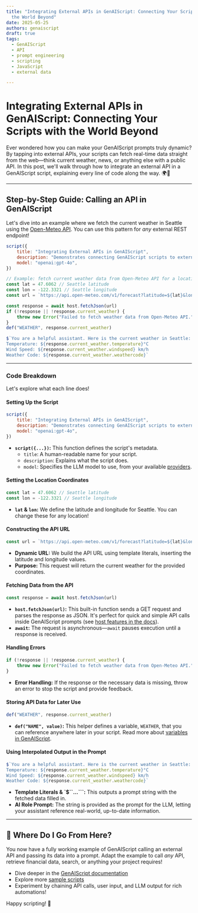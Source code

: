 ```yaml
---
title: "Integrating External APIs in GenAIScript: Connecting Your Scripts with
  the World Beyond"
date: 2025-05-25
authors: genaiscript
draft: true
tags:
  - GenAIScript
  - API
  - prompt engineering
  - scripting
  - JavaScript
  - external data

---
```


# Integrating External APIs in GenAIScript: Connecting Your Scripts with the World Beyond

Ever wondered how you can make your GenAIScript prompts truly dynamic? By tapping into external APIs, your scripts can fetch real-time data straight from the web—think current weather, news, or anything else with a public API. In this post, we'll walk through how to integrate an external API in a GenAIScript script, explaining every line of code along the way. 🌍🔗

---

## Step-by-Step Guide: Calling an API in GenAIScript

Let's dive into an example where we fetch the current weather in Seattle using the [Open-Meteo API](https://open-meteo.com/). You can use this pattern for *any* external REST endpoint!

```js
script({
    title: "Integrating External APIs in GenAIScript",
    description: "Demonstrates connecting GenAIScript scripts to external APIs and using their data.",
    model: "openai:gpt-4o",
})

// Example: fetch current weather data from Open-Meteo API for a location
const lat = 47.6062 // Seattle latitude
const lon = -122.3321 // Seattle longitude
const url = `https://api.open-meteo.com/v1/forecast?latitude=${lat}&longitude=${lon}&current_weather=true`

const response = await host.fetchJson(url)
if (!response || !response.current_weather) {
    throw new Error("Failed to fetch weather data from Open-Meteo API.")
}
def("WEATHER", response.current_weather)

$`You are a helpful assistant. Here is the current weather in Seattle:
Temperature: ${response.current_weather.temperature}°C
Wind Speed: ${response.current_weather.windspeed} km/h
Weather Code: ${response.current_weather.weathercode}`
```

---

### Code Breakdown

Let's explore what each line does!

#### Setting Up the Script

```js
script({
    title: "Integrating External APIs in GenAIScript",
    description: "Demonstrates connecting GenAIScript scripts to external APIs and using their data.",
    model: "openai:gpt-4o",
})
```
- **`script({...})`:** This function defines the script's metadata.
    - `title`: A human-readable name for your script.
    - `description`: Explains what the script does.
    - `model`: Specifies the LLM model to use, from your available [providers](https://microsoft.github.io/genaiscript/docs/prompt/#model-selection).

#### Setting the Location Coordinates

```js
const lat = 47.6062 // Seattle latitude
const lon = -122.3321 // Seattle longitude
```
- **`lat` & `lon`:** We define the latitude and longitude for Seattle. You can change these for any location!

#### Constructing the API URL

```js
const url = `https://api.open-meteo.com/v1/forecast?latitude=${lat}&longitude=${lon}&current_weather=true`
```
- **Dynamic URL:** We build the API URL using template literals, inserting the latitude and longitude values.
- **Purpose:** This request will return the current weather for the provided coordinates.

#### Fetching Data from the API

```js
const response = await host.fetchJson(url)
```
- **`host.fetchJson(url)`:** This built-in function sends a GET request and parses the response as JSON. It's perfect for quick and simple API calls inside GenAIScript prompts (see [host features in the docs](https://microsoft.github.io/genaiscript/docs/prompt/#host-object)).
- **`await`:** The request is asynchronous—`await` pauses execution until a response is received.

#### Handling Errors

```js
if (!response || !response.current_weather) {
    throw new Error("Failed to fetch weather data from Open-Meteo API.")
}
```
- **Error Handling:** If the response or the necessary data is missing, throw an error to stop the script and provide feedback.

#### Storing API Data for Later Use

```js
def("WEATHER", response.current_weather)
```
- **`def("NAME", value)`:** This helper defines a variable, `WEATHER`, that you can reference anywhere later in your script. Read more about [variables in GenAIScript](https://microsoft.github.io/genaiscript/docs/prompt/#variables).

#### Using Interpolated Output in the Prompt

```js
$`You are a helpful assistant. Here is the current weather in Seattle:
Temperature: ${response.current_weather.temperature}°C
Wind Speed: ${response.current_weather.windspeed} km/h
Weather Code: ${response.current_weather.weathercode}`
```
- **Template Literals & `$``...```:** This outputs a prompt string with the fetched data filled in.
- **AI Role Prompt:** The string is provided as the prompt for the LLM, letting your assistant reference real-world, up-to-date information.

---

## 📗 Where Do I Go From Here?

You now have a fully working example of GenAIScript calling an external API and passing its data into a prompt. Adapt the example to call *any* API, retrieve financial data, search, or anything your project requires!

- Dive deeper in the [GenAIScript documentation](https://microsoft.github.io/genaiscript/)
- Explore more [sample scripts](https://github.com/microsoft/genaiscript/tree/main/packages/sample/src)
- Experiment by chaining API calls, user input, and LLM output for rich automations!

Happy scripting! 🚀